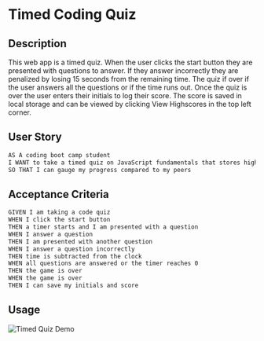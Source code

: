 # Timed Coding Quiz

## Description

This web app is a timed quiz. When the user clicks the start button they are presented with questions to answer. If they answer incorrectly they are penalized by losing 15 seconds from the remaining time. The quiz if over if the user answers all the questions or if the time runs out. Once the quiz is over the user enters their initials to log their score. The score is saved in local storage and  can be viewed by clicking View Highscores in the top left corner.

## User Story
```md
AS A coding boot camp student
I WANT to take a timed quiz on JavaScript fundamentals that stores high scores
SO THAT I can gauge my progress compared to my peers
```

## Acceptance Criteria

```md
GIVEN I am taking a code quiz
WHEN I click the start button
THEN a timer starts and I am presented with a question
WHEN I answer a question
THEN I am presented with another question
WHEN I answer a question incorrectly
THEN time is subtracted from the clock
WHEN all questions are answered or the timer reaches 0
THEN the game is over
WHEN the game is over
THEN I can save my initials and score
```


## Usage
![Timed Quiz Demo](./images/timed-quiz_demo.gif)